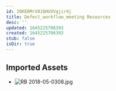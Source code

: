 ```yaml
---
id: 20KE0MrV0JQHUXVqjir4j
title: Defect_workflow_meeting Resources
desc: ''
updated: 1645225706393
created: 1645225706393
stub: false
isDir: true
---
```

## Imported Assets
- ![RB 2018-05-0308.jpg](/assets/rb-2018-05-0308.jpg)
